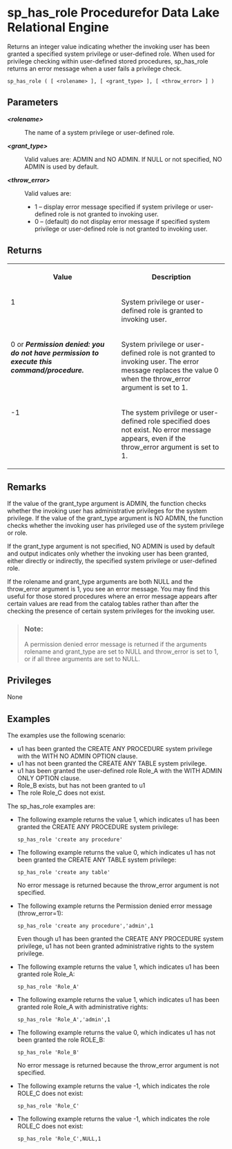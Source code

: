 <!-- loioa44c032384f21015af648b695e72aee9 -->

# sp\_has\_role Procedurefor Data Lake Relational Engine

Returns an integer value indicating whether the invoking user has been granted a specified system privilege or user-defined role. When used for privilege checking within user-defined stored procedures, sp\_has\_role returns an error message when a user fails a privilege check.



```
sp_has_role ( [ <rolename> ], [ <grant_type> ], [ <throw_error> ] )
```



## Parameters


<dl>
<dt><b>

*<rolename\>*

</b></dt>
<dd>

The name of a system privilege or user-defined role.



</dd><dt><b>

*<grant\_type\>*

</b></dt>
<dd>

Valid values are: ADMIN and NO ADMIN. If NULL or not specified, NO ADMIN is used by default.



</dd><dt><b>

*<throw\_error\>*

</b></dt>
<dd>

Valid values are:

-   1 – display error message specified if system privilege or user-defined role is not granted to invoking user.
-   0 – \(default\) do not display error message if specified system privilege or user-defined role is not granted to invoking user.



</dd>
</dl>



## Returns


<table>
<tr>
<th valign="top">

Value



</th>
<th valign="top">

Description



</th>
</tr>
<tr>
<td valign="top">

1



</td>
<td valign="top">

System privilege or user-defined role is granted to invoking user.



</td>
</tr>
<tr>
<td valign="top">

0 or ***Permission denied: you do not have permission to execute this command/procedure.***



</td>
<td valign="top">

System privilege or user-defined role is not granted to invoking user. The error message replaces the value 0 when the throw\_error argument is set to 1.



</td>
</tr>
<tr>
<td valign="top">

\-1



</td>
<td valign="top">

The system privilege or user-defined role specified does not exist. No error message appears, even if the throw\_error argument is set to 1.



</td>
</tr>
</table>



## Remarks

If the value of the grant\_type argument is ADMIN, the function checks whether the invoking user has administrative privileges for the system privilege. If the value of the grant\_type argument is NO ADMIN, the function checks whether the invoking user has privileged use of the system privilege or role.

If the grant\_type argument is not specified, NO ADMIN is used by default and output indicates only whether the invoking user has been granted, either directly or indirectly, the specified system privilege or user-defined role.

If the rolename and grant\_type arguments are both NULL and the throw\_error argument is 1, you see an error message. You may find this useful for those stored procedures where an error message appears after certain values are read from the catalog tables rather than after the checking the presence of certain system privileges for the invoking user.

> ### Note:  
> A permission denied error message is returned if the arguments rolename and grant\_type are set to NULL and throw\_error is set to 1, or if all three arguments are set to NULL.



<a name="loioa44c032384f21015af648b695e72aee9__section_pg4_3kz_wxb"/>

## Privileges

None



## Examples

The examples use the following scenario:

-   u1 has been granted the CREATE ANY PROCEDURE system privilege with the WITH NO ADMIN OPTION clause.
-   u1 has not been granted the CREATE ANY TABLE system privilege.
-   u1 has been granted the user-defined role Role\_A with the WITH ADMIN ONLY OPTION clause.
-   Role\_B exists, but has not been granted to u1
-   The role Role\_C does not exist.

The sp\_has\_role examples are:

-   The following example returns the value 1, which indicates u1 has been granted the CREATE ANY PROCEDURE system privilege:

    ```
    sp_has_role 'create any procedure'
    ```

-   The following example returns the value 0, which indicates u1 has not been granted the CREATE ANY TABLE system privilege:

    ```
    sp_has_role 'create any table'
    ```

    No error message is returned because the throw\_error argument is not specified.

-   The following example returns the Permission denied error message \(throw\_error=1\):

    ```
    sp_has_role 'create any procedure','admin',1
    ```

    Even though u1 has been granted the CREATE ANY PROCEDURE system privilege, u1 has not been granted administrative rights to the system privilege.

-   The following example returns the value 1, which indicates u1 has been granted role Role\_A:

    ```
    sp_has_role 'Role_A'
    ```

-   The following example returns the value 1, which indicates u1 has been granted role Role\_A with administrative rights:

    ```
    sp_has_role 'Role_A','admin',1
    ```

-   The following example returns the value 0, which indicates u1 has not been granted the role ROLE\_B:

    ```
    sp_has_role 'Role_B'
    ```

    No error message is returned because the throw\_error argument is not specified.

-   The following example returns the value -1, which indicates the role ROLE\_C does not exist:

    ```
    sp_has_role 'Role_C'
    ```

-   The following example returns the value -1, which indicates the role ROLE\_C does not exist:

    ```
    sp_has_role 'Role_C',NULL,1
    ```


